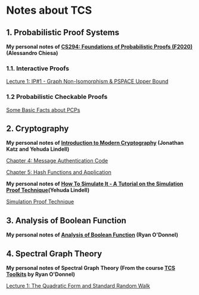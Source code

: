 # Notes about TCS

## 1. Probabilistic Proof Systems

**My personal notes of [CS294: Foundations of Probabilistic Proofs (F2020)](http://people.eecs.berkeley.edu/~alexch/classes/CS294-F2020.html) (Alessandro Chiesa)**

### 1.1. Interactive Proofs

[Lecture 1: IP#1 - Graph Non-Isomorphism & PSPACE Upper Bound](Probabilistic-Proof-Systems/L1-IP1/L1.pdf)

### 1.2 Probabilistic Checkable Proofs

[Some Basic Facts about PCPs](Probabilistic-Proof-Systems/Simple-Fact-About-PCP/PCP1.pdf)

## 2. Cryptography

**My personal notes of [Introduction to Modern Cryptography](http://www.cs.umd.edu/~jkatz/imc.html) (Jonathan Katz and Yehuda Lindell)**

[Chapter 4: Message Authentication Code](Cryptography/Ch4-Message-Authentication-Code.pdf)

[Chapter 5: Hash Functions and Application](Cryptography/Ch5-Hash-Functions-and-Application.md)

**My personal notes of [How To Simulate It - A Tutorial on the Simulation Proof Technique](https://eprint.iacr.org/2016/046)(Yehuda Lindell)**

[Simulation Proof Technique](Cryptography/Simulation-Proof-Technique.md)

## 3. Analysis of Boolean Function

**My personal notes of [Analysis of Boolean Function](https://www.amazon.com/gp/product/1107038324/) (Ryan O'Donnel)**

## 4. Spectral Graph Theory 

**My personal notes of Spectral Graph Theory (From the course [TCS Toolkits](https://www.diderot.one/courses/28) by Ryan O'Donnel)**

[Lecture 1: The Quadratic Form and Standard Random Walk](Spectral-Graph-Theory/SGT-1/L1.pdf)

